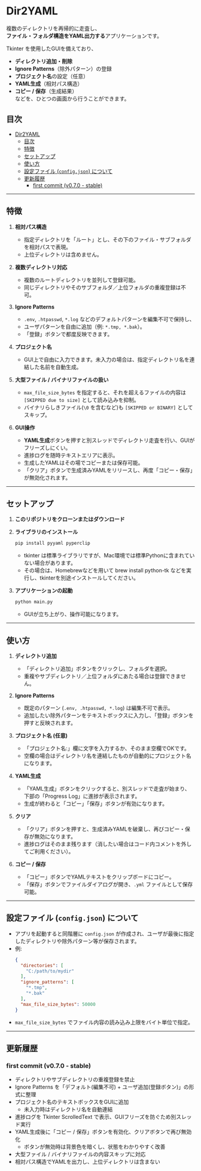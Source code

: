 # Dir2YAML

複数のディレクトリを再帰的に走査し、  
**ファイル・フォルダ構造をYAML出力する**アプリケーションです。

Tkinter を使用したGUIを備えており、  
- **ディレクトリ追加・削除**  
- **Ignore Patterns**（除外パターン）の登録  
- **プロジェクト名**の設定（任意）  
- **YAML生成**（相対パス構造）  
- **コピー / 保存**（生成結果）  
などを、ひとつの画面から行うことができます。

## 目次
- [Dir2YAML](#dir2yaml)
  - [目次](#目次)
  - [特徴](#特徴)
  - [セットアップ](#セットアップ)
  - [使い方](#使い方)
  - [設定ファイル (`config.json`) について](#設定ファイル-configjson-について)
  - [更新履歴](#更新履歴)
    - [first commit (v0.7.0 - stable)](#first-commit-v070---stable)

---

## 特徴

1. **相対パス構造**  
   - 指定ディレクトリを「ルート」とし、その下のファイル・サブフォルダを相対パスで表現。  
   - 上位ディレクトリは含めません。

2. **複数ディレクトリ対応**  
   - 複数のルートディレクトリを並列して登録可能。  
   - 同じディレクトリやそのサブフォルダ／上位フォルダの重複登録は不可。

3. **Ignore Patterns**  
   - `.env`, `.htpasswd`, `*.log` などのデフォルトパターンを編集不可で保持し、  
   - ユーザパターンを自由に追加（例: `*.tmp, *.bak`）。  
   - 「登録」ボタンで都度反映できます。

4. **プロジェクト名**  
   - GUI上で自由に入力できます。未入力の場合は、指定ディレクトリ名を連結した名前を自動生成。

5. **大型ファイル / バイナリファイルの扱い**  
   - `max_file_size_bytes` を指定すると、それを超えるファイルの内容は `[SKIPPED due to size]` として読み込みを抑制。  
   - バイナリらしきファイル(`\0` を含むなど)も `[SKIPPED or BINARY]` としてスキップ。

6. **GUI操作**  
   - **YAML生成**ボタンを押すと別スレッドでディレクトリ走査を行い、GUIがフリーズしにくい。  
   - 進捗ログを随時テキストエリアに表示。  
   - 生成したYAMLはその場でコピーまたは保存可能。  
   - 「クリア」ボタンで生成済みYAMLをリリースし、再度「コピー・保存」が無効化されます。

---

## セットアップ

1. **このリポジトリをクローンまたはダウンロード**  

2. **ライブラリのインストール**  
   ```bash
   pip install pyyaml pyperclip
   ```
   - tkinter は標準ライブラリですが、Mac環境では標準Pythonに含まれていない場合があります。
   - その場合は、Homebrewなどを用いて brew install python-tk などを実行し、tkinterを別途インストールしてください。

3. **アプリケーションの起動**  
   ```bash
   python main.py
   ```
   - GUIが立ち上がり、操作可能になります。

---

## 使い方

1. **ディレクトリ追加**  
   - 「ディレクトリ追加」ボタンをクリックし、フォルダを選択。  
   - 重複やサブディレクトリ／上位フォルダにあたる場合は登録できません。

2. **Ignore Patterns**  
   - 既定のパターン (`.env, .htpasswd, *.log`) は編集不可で表示。  
   - 追加したい除外パターンをテキストボックスに入力し、「登録」ボタンを押すと反映されます。

3. **プロジェクト名 (任意)**  
   - 「プロジェクト名:」欄に文字を入力するか、そのまま空欄でOKです。  
   - 空欄の場合はディレクトリ名を連結したものが自動的にプロジェクト名になります。

4. **YAML生成**  
   - 「YAML生成」ボタンをクリックすると、別スレッドで走査が始まり、下部の「Progress Log」に進捗が表示されます。  
   - 生成が終わると「コピー」「保存」ボタンが有効になります。

5. **クリア**  
   - 「クリア」ボタンを押すと、生成済みYAMLを破棄し、再びコピー・保存が無効になります。  
   - 進捗ログはそのまま残ります（消したい場合はコード内コメントを外してご利用ください）。

6. **コピー / 保存**  
   - 「コピー」ボタンでYAMLテキストをクリップボードにコピー。  
   - 「保存」ボタンでファイルダイアログが開き、`.yml` ファイルとして保存可能。

---

## 設定ファイル (`config.json`) について

- アプリを起動すると同階層に `config.json` が作成され、ユーザが最後に指定したディレクトリや除外パターン等が保存されます。
- 例:
  ```json
  {
    "directories": [
      "C:/path/to/mydir"
    ],
    "ignore_patterns": [
      "*.tmp",
      "*.bak"
    ],
    "max_file_size_bytes": 50000
  }
  ```
- `max_file_size_bytes` でファイル内容の読み込み上限をバイト単位で指定。

---

## 更新履歴

### first commit (v0.7.0 - stable)
- ディレクトリやサブディレクトリの重複登録を禁止
- Ignore Patterns を「デフォルト(編集不可) + ユーザ追加(登録ボタン)」の形式に整理
- プロジェクト名のテキストボックスをGUIに追加  
  - 未入力時はディレクトリ名を自動連結
- 進捗ログを Tkinter ScrolledText で表示、GUIフリーズを防ぐため別スレッド実行
- YAML生成後に「コピー / 保存」ボタンを有効化、クリアボタンで再び無効化  
  - ボタンが無効時は背景色を暗くし、状態をわかりやすく改善
- 大型ファイル / バイナリファイルの内容スキップに対応  
- 相対パス構造でYAMLを出力し、上位ディレクトリは含まない